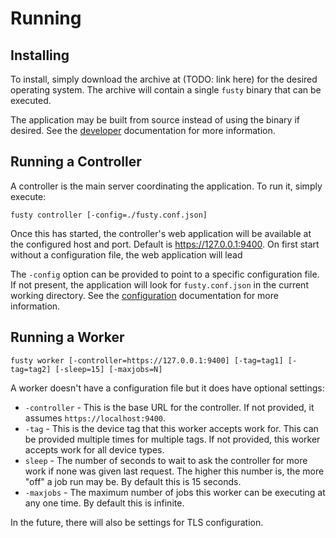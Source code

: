 # Running

## Installing

To install, simply download the archive at (TODO: link here) for the desired operating system. The archive will contain
a single `fusty` binary that can be executed.

The application may be built from source instead of using the binary if desired. See the [developer](developers.md)
documentation for more information.

## Running a Controller

A controller is the main server coordinating the application. To run it, simply execute:

    fusty controller [-config=./fusty.conf.json]

Once this has started, the controller's web application will be available at the configured host and port. Default is
https://127.0.0.1:9400. On first start without a configuration file, the web application will lead

The `-config` option can be provided to point to a specific configuration file. If not present, the application will
look for `fusty.conf.json` in the current working directory. See the [configuration](configuration.md) documentation for
more information.

## Running a Worker

    fusty worker [-controller=https://127.0.0.1:9400] [-tag=tag1] [-tag=tag2] [-sleep=15] [-maxjobs=N]

A worker doesn't have a configuration file but it does have optional settings:

* `-controller` - This is the base URL for the controller. If not provided, it assumes `https://localhost:9400`.
* `-tag` - This is the device tag that this worker accepts work for. This can be provided multiple times for multiple
  tags. If not provided, this worker accepts work for all device types.
* `sleep` - The number of seconds to wait to ask the controller for more work if none was given last request. The higher
  this number is, the more "off" a job run may be. By default this is 15 seconds.
* `-maxjobs` - The maximum number of jobs this worker can be executing at any one time. By default this is infinite.

In the future, there will also be settings for TLS configuration.